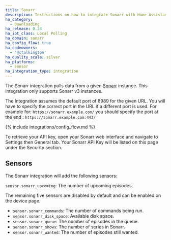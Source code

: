 ```yaml
---
title: Sonarr
description: Instructions on how to integrate Sonarr with Home Assistant
ha_category:
  - Downloading
ha_release: 0.34
ha_iot_class: Local Polling
ha_domain: sonarr
ha_config_flow: true
ha_codeowners:
  - '@ctalkington'
ha_quality_scale: silver
ha_platforms:
  - sensor
ha_integration_type: integration
---
```


The Sonarr integration pulls data from a given [Sonarr](https://sonarr.tv/) instance. This integration only supports Sonarr v3 instances.

<div class="note">

  The Integration assumes the default port of 8989 for the given URL.
  You will have to specify the correct port in the URL if a different port is used.
  For example for: `` https://sonarr.example.com/ ``
    you should specify the port at the end :  `` https://sonarr.example.com:443/ ``

</div>

{% include integrations/config_flow.md %}

To retrieve your API key, open your Sonarr web interface and navigate to Settings then General tab. Your Sonarr API Key will be listed on this page under the Security section.

## Sensors

The Sonarr integration will add the following sensors:

`sensor.sonarr_upcoming`: The number of upcoming episodes.

The remaining five sensors are disabled by default and can be enabled on the device page.

- `sensor.sonarr_commands`: The number of commands being run.
- `sensor.sonarr_disk_space`: Available disk space.
- `sensor.sonarr_queue`: The number of episodes in the queue.
- `sensor.sonarr_shows`: The number of series in Sonarr.
- `sensor.sonarr_wanted`: The number of episodes still wanted.
